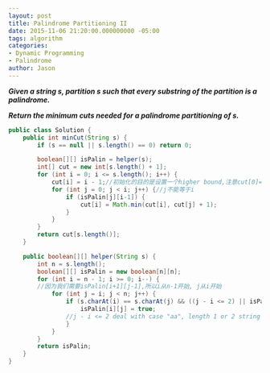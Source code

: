```yaml
---
layout: post
title: Palindrome Partitioning II
date: 2015-11-06 21:20:00.000000000 -05:00
tags: algorithm
categories:
- Dynamic Programming
- Palindrome
author: Jason
---
```

<p><strong><em>Given a string s, partition s such that every substring of the partition is a palindrome.</p>

Return the minimum cuts needed for a palindrome partitioning of s.</em></strong></p>
``` java
public class Solution {
    public int minCut(String s) {
        if (s == null || s.length() == 0) return 0;

        boolean[][] isPalin = helper(s);
        int[] cut = new int[s.length() + 1];
        for (int i = 0; i <= s.length(); i++) {
            cut[i] = i - 1;//初始化的目的是设置一个higher bound,注意cut[0]=-1
            for (int j = 0; j < i; j++) {//j不能等于i
                if (isPalin[j][i-1]) {
                    cut[i] = Math.min(cut[i], cut[j] + 1);
                }
            }
        }
        return cut[s.length()];
    }

    public boolean[][] helper(String s) {
        int n = s.length();
        boolean[][] isPalin = new boolean[n][n];
        for (int i = n - 1; i >= 0; i--) {
        //因为我们需要isPalin[i+1][j-1],所以i从n-1开始, j从i开始
            for (int j = i; j < n; j++) {
                if (s.charAt(i) == s.charAt(j) && ((j - i <= 2) || isPalin[i+1][j-1])) {
                    isPalin[i][j] = true;
                //j - i <= 2 deal with case "aa", length 1 or 2 string
                }
            }
        }
        return isPalin;
    }
}
```
